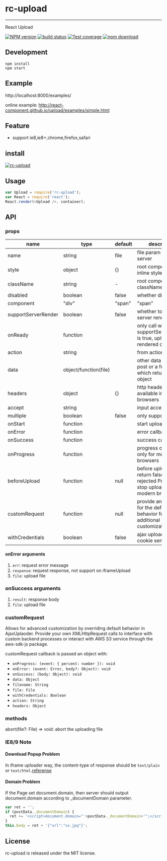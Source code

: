 # rc-upload
---

React Upload

[![NPM version][npm-image]][npm-url]
[![build status][travis-image]][travis-url]
[![Test coverage][coveralls-image]][coveralls-url]
[![npm download][download-image]][download-url]

[npm-image]: http://img.shields.io/npm/v/rc-upload.svg?style=flat-square
[npm-url]: http://npmjs.org/package/rc-upload
[download-image]: https://img.shields.io/npm/dm/rc-upload.svg?style=flat-square
[download-url]: https://npmjs.org/package/rc-upload
[travis-image]: https://img.shields.io/travis/react-component/upload.svg?style=flat-square
[travis-url]: https://travis-ci.org/react-component/upload
[coveralls-image]: https://img.shields.io/coveralls/react-component/upload.svg?style=flat-square
[coveralls-url]: https://coveralls.io/r/react-component/upload?branch=master

## Development

```
npm install
npm start
```

## Example

http://localhost:8000/examples/

online example: http://react-component.github.io/upload/examples/simple.html


## Feature

* support ie8,ie8+,chrome,firefox,safari

## install

[![rc-upload](https://nodei.co/npm/rc-upload.png)](https://npmjs.org/package/rc-upload)

## Usage

```js
var Upload = require('rc-upload');
var React = require('react');
React.render(<Upload />, container);
```

## API

### props

|name|type|default| description|
|-----|---|--------|----|
|name | string | file| file param post to server |
|style | object | {}| root component inline style |
|className | string | - | root component className |
|disabled | boolean | false | whether disabled |
|component | "div"|"span" | "span"| wrap component name |
|supportServerRender | boolean | false| whether to support server render |
|onReady | function | | only call when supportServerRender is true, upload is rendered completely |
|action| string | | from action url |
|data| object/function(file) | | other data object to post or a function which returns a data object |
|headers| object | {} | http headers to post, available in modern browsers |
|accept | string | | input accept attribute |
|multiple | boolean | false | only support ie10+|
|onStart | function| | start upload file |
|onError| function| | error callback |
|onSuccess | function | | success callback |
|onProgress | function || progress callback, only for modern browsers|
|beforeUpload| function |null| before upload check, return false or a rejected Promise will stop upload, only for modern browsers|
|customRequest | function | null | provide an override for the default xhr behavior for additional customization|
|withCredentials | boolean | false | ajax upload with cookie send |

#### onError arguments

1. `err`: request error message
2. `response`: request response, not support on iframeUpload
3. `file`: upload file

### onSuccess arguments

1. `result`: response body
2. `file`: upload file


### customRequest

Allows for advanced customization by overriding default behavior in AjaxUplaoder. Provide your own XMLHttpRequest calls to interface with custom backend processes or interact with AWS S3 service through the aws-sdk-js package.

customRequest callback is passed an object with:

* `onProgress: (event: { percent: number }): void`
* `onError: (event: Error, body?: Object): void`
* `onSuccess: (body: Object): void`
* `data: Object`
* `filename: String`
* `file: File`
* `withCredentials: Boolean`
* `action: String`
* `headers: Object`


### methods

abort(file?: File) => void: abort the uploading file


### IE8/9 Note

#### Download Popup Problem

In iframe uploader way, the content-type of response should be `text/plain` or `text/html`.[referense](https://github.com/blueimp/jQuery-File-Upload/wiki/Setup#content-type-negotiation)

#### Domain Problem

If the Page set document.domain, then server should output document.domain according to _documentDomain parameter.

```js
var ret = '';
if (postData._documentDomain) {
  ret += '<script>document.domain="'+postData._documentDomain+'";</script>';
}
this.body = ret + '{"url":"xx.jpq"}';
```

## License

rc-upload is released under the MIT license.
